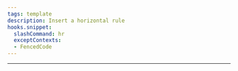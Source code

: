 ```yaml
---
tags: template
description: Insert a horizontal rule
hooks.snippet:
  slashCommand: hr
  exceptContexts:
  - FencedCode
---
```

---
